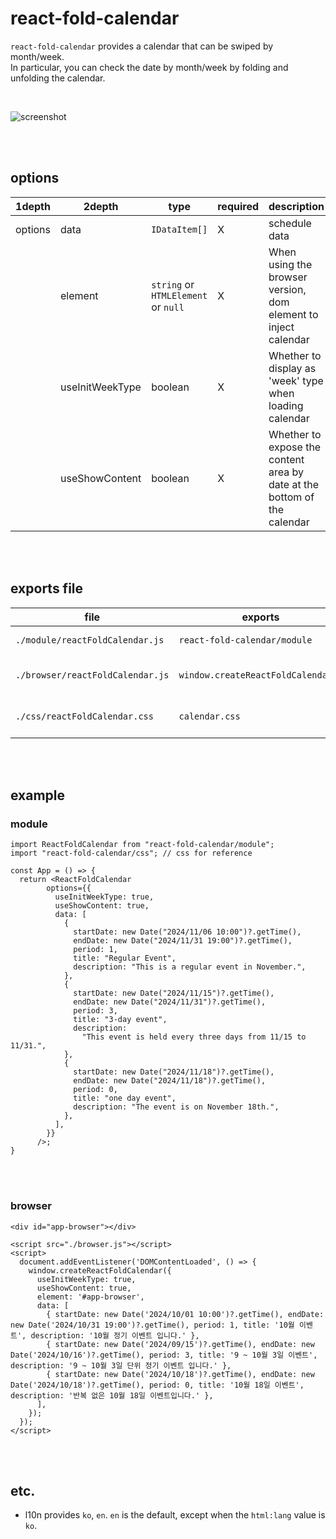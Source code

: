 # react-fold-calendar

`react-fold-calendar` provides a calendar that can be swiped by month/week. <br/>
In particular, you can check the date by month/week by folding and unfolding the calendar.

<br/>

![screenshot](https://github.com/user-attachments/assets/04b7b3c3-3cbb-4859-b326-f0a46a5db3df)

<br/>
<br/>

## options

| 1depth  | 2depth          | type                                | required | description                                                              |
| ------- | --------------- | ----------------------------------- | -------- | ------------------------------------------------------------------------ |
| options | data            | `IDataItem[]`                       | X        | schedule data                                                            |
|         | element         | `string` or `HTMLElement` or `null` | X        | When using the browser version, dom element to inject calendar           |
|         | useInitWeekType | boolean                             | X        | Whether to display as 'week' type when loading calendar                  |
|         | useShowContent  | boolean                             | X        | Whether to expose the content area by date at the bottom of the calendar |

<br/>
<br/>

## exports file

| file                             | exports                            | description                                                                         |
| -------------------------------- | ---------------------------------- | ----------------------------------------------------------------------------------- |
| `./module/reactFoldCalendar.js`  | `react-fold-calendar/module`       | It can be used by importing it as a module type.                                    |
| `./browser/reactFoldCalendar.js` | `window.createReactFoldCalendar()` | After importing the browser.js file, you can call window.createReactFoldCalendar(). |
| `./css/reactFoldCalendar.css`    | `calendar.css`                     | You can customize the design of your choice with the example style file.            |

<br/>
<br/>

## example

### module

```
import ReactFoldCalendar from "react-fold-calendar/module";
import "react-fold-calendar/css"; // css for reference

const App = () => {
  return <ReactFoldCalendar
        options={{
          useInitWeekType: true,
          useShowContent: true,
          data: [
            {
              startDate: new Date("2024/11/06 10:00")?.getTime(),
              endDate: new Date("2024/11/31 19:00")?.getTime(),
              period: 1,
              title: "Regular Event",
              description: "This is a regular event in November.",
            },
            {
              startDate: new Date("2024/11/15")?.getTime(),
              endDate: new Date("2024/11/31")?.getTime(),
              period: 3,
              title: "3-day event",
              description:
                "This event is held every three days from 11/15 to 11/31.",
            },
            {
              startDate: new Date("2024/11/18")?.getTime(),
              endDate: new Date("2024/11/18")?.getTime(),
              period: 0,
              title: "one day event",
              description: "The event is on November 18th.",
            },
          ],
        }}
      />;
}
```

<br/>
<br/>

### browser

```
<div id="app-browser"></div>

<script src="./browser.js"></script>
<script>
  document.addEventListener('DOMContentLoaded', () => {
    window.createReactFoldCalendar({
      useInitWeekType: true,
      useShowContent: true,
      element: '#app-browser',
      data: [
        { startDate: new Date('2024/10/01 10:00')?.getTime(), endDate: new Date('2024/10/31 19:00')?.getTime(), period: 1, title: '10월 이벤트', description: '10월 정기 이벤트 입니다.' },
        { startDate: new Date('2024/09/15')?.getTime(), endDate: new Date('2024/10/16')?.getTime(), period: 3, title: '9 ~ 10월 3일 이벤트', description: '9 ~ 10월 3일 단위 정기 이벤트 입니다.' },
        { startDate: new Date('2024/10/18')?.getTime(), endDate: new Date('2024/10/18')?.getTime(), period: 0, title: '10월 18일 이벤트', description: '반복 없은 10월 18일 이벤트입니다.' },
      ],
    });
  });
</script>
```

<br/>
<br/>

## etc.

- l10n provides `ko`, `en`. `en` is the default, except when the `html:lang` value is `ko`.

